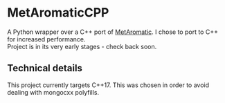 # MetAromaticCPP
A Python wrapper over a C++ port of [MetAromatic](https://github.com/dsw7/MetAromatic). I chose to port to C++ for increased performance.  
Project is in its very early stages - check back soon.

## Technical details
This project currently targets C++17. This was chosen in order to avoid dealing with mongocxx polyfills.
